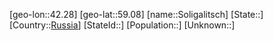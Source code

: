 ﻿---
location: [59.08,42.28]
type: City
tags:
- geo/City


SpocWebEntityId: 34348
isDeleted: false
confidential: public

---
[geo-lon::42.28]
[geo-lat::59.08]
[name::Soligalitsch]
[State::]
[Country::[Russia](geo/Continent/Europe/Russia.md)]
[StateId::]
[Population::]
[Unknown::]

